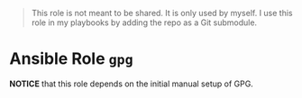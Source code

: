 > This role is not meant to be shared. It is only used by myself.
> I use this role in my playbooks by adding the repo as a Git submodule.

# Ansible Role `gpg`

**NOTICE** that this role depends on the initial manual setup of GPG.
